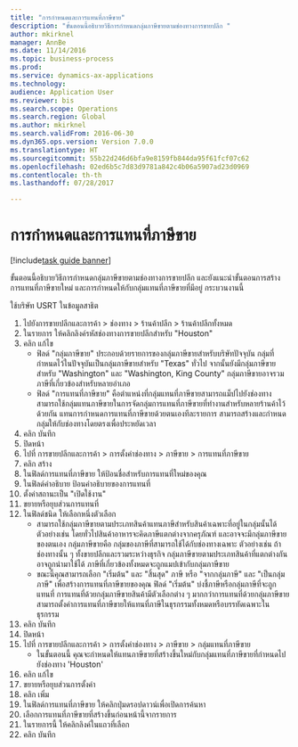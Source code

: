 ```yaml
--- 
title: "การกำหนดและการแทนที่ภาษีขาย"
description: "ขั้นตอนนี้อธิบายวิธีการกำหนดกลุ่มภาษีขายตามช่องทางการขายปลีก "
author: mkirknel
manager: AnnBe
ms.date: 11/14/2016
ms.topic: business-process
ms.prod: 
ms.service: dynamics-ax-applications
ms.technology: 
audience: Application User
ms.reviewer: bis
ms.search.scope: Operations
ms.search.region: Global
ms.author: mkirknel
ms.search.validFrom: 2016-06-30
ms.dyn365.ops.version: Version 7.0.0
ms.translationtype: HT
ms.sourcegitcommit: 55b22d246d6bfa9e8159fb844da95f61fcf07c62
ms.openlocfilehash: 02ed6b5c7d83d9781a842c4b06a5907ad23d0969
ms.contentlocale: th-th
ms.lasthandoff: 07/28/2017

---
```

# <a name="sales-tax-assignment-and-overrides"></a>การกำหนดและการแทนที่ภาษีขาย

[!include[task guide banner](../../includes/task-guide-banner.md)]

ขั้นตอนนี้อธิบายวิธีการกำหนดกลุ่มภาษีขายตามช่องทางการขายปลีก  และยังแนะนำขั้นตอนการสร้างการแทนที่ภาษีขายใหม่ และการกำหนดให้กับกลุ่มแทนที่ภาษีขายที่มีอยู่  กระบวนงานนี้

ใช้บริษัท USRT ในข้อมูลสาธิต

1. ไปยังการขายปลีกและการค้า > ช่องทาง > ร้านค้าปลีก > ร้านค้าปลีกทั้งหมด
2. ในรายการ ให้คลิกลิงค์รหัสช่องทางการขายปลีกสำหรับ "Houston"
3. คลิก แก้ไข
    * ฟิลด์ "กลุ่มภาษีขาย" ประกอบด้วยรายการของกลุ่มภาษีขายสำหรับบริษัทปัจจุบัน  กลุ่มที่กำหนดไว้ในปัจจุบันเป็นกลุ่มภาษีขายสำหรับ "Texas" ทั่วไป  จากนั้นยังมีกลุ่มภาษีขายสำหรับ "Washington" และ "Washington, King County"  กลุ่มภาษีขายอาจรวมภาษีที่เกี่ยวข้องสำหรับหลายอำเภอ  
    * ฟิลด์ "การแทนที่ภาษีขาย" คือตำแหน่งที่กลุ่มแทนที่ภาษีขายสามารถแม็ปไปยังช่องทาง  สามารถใช้กลุ่มแทนภาษีขายในการจัดกลุ่มการแทนที่ภาษีขายที่ทำงานสำหรับหลายร้านค้าไว้ด้วยกัน  แทนการกำหนดการแทนที่ภาษีขายด้วยตนเองทีละรายการ สามารถสร้างและกำหนดกลุ่มให้กับช่องทางโดยตรงเพื่อประหยัดเวลา  
4. คลิก บันทึก
5. ปิดหน้า
6. ไปที่ การขายปลีกและการค้า > การตั้งค่าช่องทาง > ภาษีขาย > การแทนที่ภาษีขาย
7. คลิก สร้าง
8. ในฟิลด์การแทนที่ภาษีขาย ให้ป้อนชื่อสำหรับการแทนที่ใหม่ของคุณ
9. ในฟิลด์คำอธิบาย ป้อนคำอธิบายของการแทนที่
10. ตั้งค่าสถานะเป็น "เปิดใช้งาน"
11. ขยายหรือยุบส่วนการแทนที่
12. ในฟิลด์ชนิด ให้เลือกหนึ่งตัวเลือก
    * สามารถใช้กลุ่มภาษีขายตามประเภทสินค้าแทนภาษีสำหรับสินค้าเฉพาะที่อยู่ในกลุ่มนั้นได้  ตัวอย่างเช่น โดยทั่วไปสินค้าอาหารจะคิดภาษีแตกต่างจากครุภัณฑ์ และอาจจะมีกลุ่มภาษีขายของตนเอง      กลุ่มภาษีขายคือ กลุ่มของภาษีที่สามารถใช้ได้กับช่องทางเฉพาะ  ตัวอย่างเช่น ถ้าช่องทางนั้น ๆ ทั้งขายปลีกและรวมระหว่างธุรกิจ กลุ่มภาษีขายตามประเภทสินค้าที่แตกต่างกันอาจถูกนำมาใช้ได้  ภาษีที่เกี่ยวข้องทั้งหมดจะถูกแมปเข้ากับกลุ่มภาษีขาย  
    * ขณะนี้คุณสามารถเลือก "เริ่มต้น" และ "สิ้นสุด" ภาษี หรือ "จากกลุ่มภาษี" และ "เป็นกลุ่มภาษี" เพื่อสร้างการแทนที่ภาษีขายของคุณ     ฟิลด์ "เริ่มต้น" บ่งชี้ภาษีหรือกลุ่มภาษีที่จะถูกแทนที่  การแทนที่ด้วยกลุ่มภาษีขายสินค้ามีตัวเลือกต่าง ๆ มากกว่าการแทนที่ด้วยกลุ่มภาษีขาย     สามารถตั้งค่าการแทนที่ภาษีขายให้แทนที่ภาษีในธุรกรรมทั้งหมดหรือบรรทัดเฉพาะในธุรกรรม  
13. คลิก บันทึก
14. ปิดหน้า
15. ไปที่ การขายปลีกและการค้า > การตั้งค่าช่องทาง > ภาษีขาย > กลุ่มแทนที่ภาษีขาย
    * ในขั้นตอนนี้ คุณจะกำหนดให้แทนภาษีขายที่สร้างขึ้นใหม่กับกลุ่มแทนที่ภาษีขายที่กำหนดไปยังช่องทาง 'Houston'  
16. คลิก แก้ไข
17. ขยายหรือยุบส่วนการตั้งค่า
18. คลิก เพิ่ม
19. ในฟิลด์การแทนที่ภาษีขาย ให้คลิกปุ่มดรอปดาวน์เพื่อเปิดการค้นหา
20. เลือกการแทนที่ภาษีขายที่สร้างขึ้นก่อนหน้านี้จากรายการ
21. ในรายการนี้ ให้คลิกลิงค์ในแถวที่เลือก
22. คลิก บันทึก


